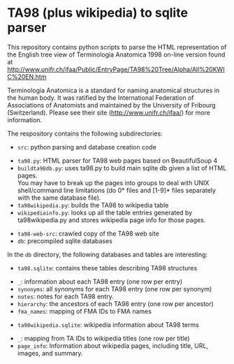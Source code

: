 # TA98 (plus wikipedia) to sqlite parser

This repository contains python scripts to parse the HTML representation of the 
English tree view of Terminologia Anatomica 1998 on-line version found at 
http://www.unifr.ch/ifaa/Public/EntryPage/TA98%20Tree/Alpha/All%20KWIC%20EN.htm

Terminologia Anatomica is a standard for naming anatomical structures in the human body. 
It was ratified by the International Federation of Associations of Anatomists and 
maintained by the University of Fribourg (Switzerland). Please see their site 
(http://www.unifr.ch/ifaa/) for more information.

The respository contains the following subdirectories:
 - `src`: python parsing and database creation code
  * `ta98.py`: HTML parser for TA98 web pages based on BeautifulSoup 4
  * `buildta98db.py`: uses ta98.py to build main sqlite db given a list of HTML pages.  
  You may have to break up the pages into groups to deal with UNIX shell/command line
  limitations (do 0* files and [1-9]* files separately with the same database file).
  * `ta98wikipedia.py`: builds the TA98 to wikipedia table
  * `wikipediainfo.py`: looks up all the table entries generated by ta98wikipedia.py and
  stores wikipedia page info for those pages.
  
 - `ta98-web-src`: crawled copy of the TA98 web site
 - `db`: precompiled sqlite databases
 
 In the `db` directory, the following databases and tables are interesting:
 - `ta98.sqlite`: contains these tables describing TA98 structures
  * `_`: information about each TA98 entry (one row per entry)
  * `synonyms`: all synonyms for each TA98 entry (one row per synonym)
  * `notes`:  notes for each TA98 entry.
  * `hierarchy`: the ancestors of each TA98 entry (one row per ancestor)
  * `fma_names`: mapping of FMA IDs to FMA names
 - `ta98wikipedia.sqlite`: wikipedia information about TA98 terms
  * `_`: mapping from TA IDs to wikipedia titles (one row per title)
  * `page_info`: Information about wikipedia pages, including title, URL, images, and summary.
